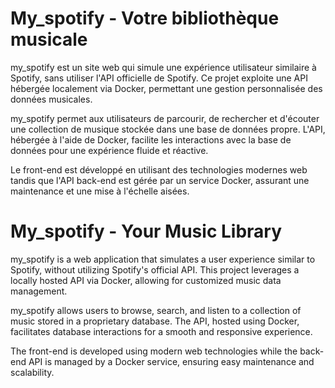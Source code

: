 <h1>My_spotify - Votre bibliothèque musicale</h1>

my_spotify est un site web qui simule une expérience utilisateur similaire à Spotify, sans utiliser l'API officielle de Spotify. 
Ce projet exploite une API hébergée localement via Docker, permettant une gestion personnalisée des données musicales.

my_spotify permet aux utilisateurs de parcourir, de rechercher et d'écouter une collection de musique stockée dans une base de données propre. 
L'API, hébergée à l'aide de Docker, facilite les interactions avec la base de données pour une expérience fluide et réactive.

Le front-end est développé en utilisant des technologies modernes web tandis que l'API back-end est gérée par un service Docker, 
assurant une maintenance et une mise à l'échelle aisées.


<h1>My_spotify - Your Music Library</h1>

my_spotify is a web application that simulates a user experience similar to Spotify, without utilizing Spotify's official API. 
This project leverages a locally hosted API via Docker, allowing for customized music data management.

my_spotify allows users to browse, search, and listen to a collection of music stored in a proprietary database. 
The API, hosted using Docker, facilitates database interactions for a smooth and responsive experience.

The front-end is developed using modern web technologies while the back-end API is managed by a Docker service, ensuring easy maintenance and scalability.
